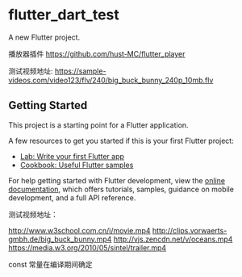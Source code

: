 # flutter_dart_test

A new Flutter project.

播放器插件
https://github.com/hust-MC/flutter_player

测试视频地址:
https://sample-videos.com/video123/flv/240/big_buck_bunny_240p_10mb.flv

## Getting Started

This project is a starting point for a Flutter application.

A few resources to get you started if this is your first Flutter project:

- [Lab: Write your first Flutter app](https://docs.flutter.dev/get-started/codelab)
- [Cookbook: Useful Flutter samples](https://docs.flutter.dev/cookbook)

For help getting started with Flutter development, view the
[online documentation](https://docs.flutter.dev/), which offers tutorials,
samples, guidance on mobile development, and a full API reference.



测试视频地址：

http://www.w3school.com.cn/i/movie.mp4
http://clips.vorwaerts-gmbh.de/big_buck_bunny.mp4
http://vjs.zencdn.net/v/oceans.mp4
https://media.w3.org/2010/05/sintel/trailer.mp4

const 常量在编译期间确定